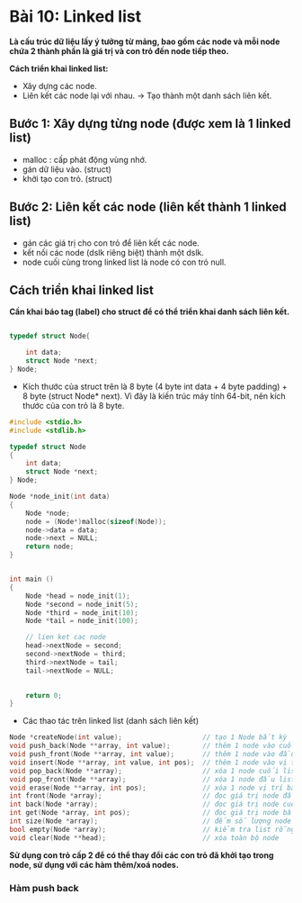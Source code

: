 # Bài 10: Linked list
__Là cấu trúc dữ liệu lấy ý tưởng từ mảng, bao gồm các node và mỗi node chứa 2 thành phần là giá trị và con trỏ đến node tiếp theo.__

__Cách triển khai linked list:__
+ Xây dựng các node.
+ Liên kết các node lại với nhau.
-> Tạo thành một danh sách liên kết.

## Bước 1: Xây dựng từng node (được xem là 1 linked list)
+ malloc : cấp phát động vùng nhớ.
+ gán dữ liệu vào. (struct)
+ khởi tạo con trỏ. (struct)

## Bước 2: Liên kết các node (liên kết thành 1 linked list)
+ gán các giá trị cho con trỏ để liên kết các node.
+ kết nối các node (dslk riêng biệt) thành một dslk.
+ node cuối cùng trong linked list là node có con trỏ null.

## Cách triển khai linked list
__Cần khai báo tag (label) cho struct để có thể triển khai danh sách liên kết.__

```c

typedef struct Node{

    int data;
    struct Node *next;  
} Node;

```

+ Kích thước của struct trên là 8 byte (4 byte int data + 4 byte padding) + 8 byte (struct Node* next). Vì đây là kiến trúc máy tính 64-bit, nên kích thước của con trỏ là 8 byte.

```c
#include <stdio.h>
#include <stdlib.h>

typedef struct Node
{
    int data;
    struct Node *next;
} Node;

Node *node_init(int data)
{
    Node *node;
    node = (Node*)malloc(sizeof(Node));
    node->data = data;
    node->next = NULL;
    return node;
}


int main ()
{
    Node *head = node_init(1);
    Node *second = node_init(5);
    Node *third = node_init(10);
    Node *tail = node_init(100);

    // lien ket cac node
    head->nextNode = second;
    second->nextNode = third;
    third->nextNode = tail;
    tail->nextNode = NULL;

    
    return 0;
}
```

+ Các thao tác trên linked list (danh sách liên kết)

```c
Node *createNode(int value);                    // tạo 1 Node bất kỳ
void push_back(Node **array, int value);        // thêm 1 node vào cuối list
void push_front(Node **array, int value);       // thêm 1 node vào đầu list
void insert(Node **array, int value, int pos);  // thêm 1 node vào vị trí bất kỳ
void pop_back(Node **array);                    // xóa 1 node cuối list
void pop_front(Node **array);                   // xóa 1 node đầu list
void erase(Node **array, int pos);              // xóa 1 node vị trí bất kỳ
int front(Node *array);                         // đọc giá trị node đầu tiên
int back(Node *array);                          // đọc giá trị node cuối cùng
int get(Node *array, int pos);                  // đọc giá trị node bất kỳ
int size(Node *array);                          // đếm số lượng node hiện tại
bool empty(Node *array);                        // kiểm tra list rỗng
void clear(Node **head);                        // xóa toàn bộ node
```
__Sử dụng con trỏ cấp 2 để có thể thay đổi các con trỏ đã khởi tạo trong node, sử dụng với các hàm thêm/xoá nodes.__

### Hàm push back
